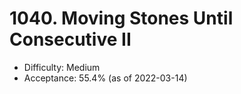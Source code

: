 # 1040. Moving Stones Until Consecutive II
- Difficulty: Medium
- Acceptance: 55.4% (as of 2022-03-14)
